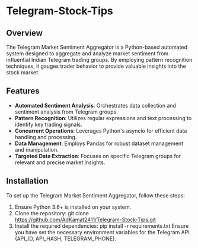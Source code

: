 # Telegram-Stock-Tips

## Overview
The Telegram Market Sentiment Aggregator is a Python-based automated system designed to aggregate and analyze market sentiment from influential Indian Telegram trading groups. By employing pattern recognition techniques, it gauges trader behavior to provide valuable insights into the stock market.

## Features
- **Automated Sentiment Analysis**: Orchestrates data collection and sentiment analysis from Telegram groups.
- **Pattern Recognition**: Utilizes regular expressions and text processing to identify key trading signals.
- **Concurrent Operations**: Leverages Python's asyncio for efficient data handling and processing.
- **Data Management**: Employs Pandas for robust dataset management and manipulation.
- **Targeted Data Extraction**: Focuses on specific Telegram groups for relevant and precise market insights.

## Installation
To set up the Telegram Market Sentiment Aggregator, follow these steps:
1. Ensure Python 3.6+ is installed on your system.
2. Clone the repository:
git clone https://github.com/AdKamat2411/Telegram-Stock-Tips.git
3. Install the required dependencies:
pip install -r requirements.txt
Ensure you have set the necessary environment variables for the Telegram API (API_ID, API_HASH, TELEGRAM_PHONE).


